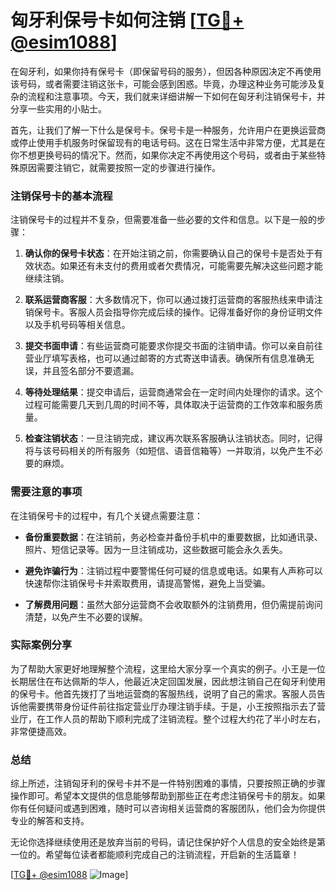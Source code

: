 # 匈牙利保号卡如何注销 [[TG💪+ @esim1088](https://t.me/s/esim1088)]

在匈牙利，如果你持有保号卡（即保留号码的服务），但因各种原因决定不再使用该号码，或者需要注销这张卡，可能会感到困惑。毕竟，办理这种业务可能涉及复杂的流程和注意事项。今天，我们就来详细讲解一下如何在匈牙利注销保号卡，并分享一些实用的小贴士。

首先，让我们了解一下什么是保号卡。保号卡是一种服务，允许用户在更换运营商或停止使用手机服务时保留现有的电话号码。这在日常生活中非常方便，尤其是在你不想更换号码的情况下。然而，如果你决定不再使用这个号码，或者由于某些特殊原因需要注销它，就需要按照一定的步骤进行操作。

### 注销保号卡的基本流程

注销保号卡的过程并不复杂，但需要准备一些必要的文件和信息。以下是一般的步骤：

1. **确认你的保号卡状态**：在开始注销之前，你需要确认自己的保号卡是否处于有效状态。如果还有未支付的费用或者欠费情况，可能需要先解决这些问题才能继续注销。

2. **联系运营商客服**：大多数情况下，你可以通过拨打运营商的客服热线来申请注销保号卡。客服人员会指导你完成后续的操作。记得准备好你的身份证明文件以及手机号码等相关信息。

3. **提交书面申请**：有些运营商可能要求你提交书面的注销申请。你可以亲自前往营业厅填写表格，也可以通过邮寄的方式寄送申请表。确保所有信息准确无误，并且签名部分不要遗漏。

4. **等待处理结果**：提交申请后，运营商通常会在一定时间内处理你的请求。这个过程可能需要几天到几周的时间不等，具体取决于运营商的工作效率和服务质量。

5. **检查注销状态**：一旦注销完成，建议再次联系客服确认注销状态。同时，记得将与该号码相关的所有服务（如短信、语音信箱等）一并取消，以免产生不必要的麻烦。

### 需要注意的事项

在注销保号卡的过程中，有几个关键点需要注意：

- **备份重要数据**：在注销前，务必检查并备份手机中的重要数据，比如通讯录、照片、短信记录等。因为一旦注销成功，这些数据可能会永久丢失。
  
- **避免诈骗行为**：注销过程中要警惕任何可疑的信息或电话。如果有人声称可以快速帮你注销保号卡并索取费用，请提高警惕，避免上当受骗。

- **了解费用问题**：虽然大部分运营商不会收取额外的注销费用，但仍需提前询问清楚，以免产生不必要的误解。

### 实际案例分享

为了帮助大家更好地理解整个流程，这里给大家分享一个真实的例子。小王是一位长期居住在布达佩斯的华人，他最近决定回国发展，因此想注销自己在匈牙利使用的保号卡。他首先拨打了当地运营商的客服热线，说明了自己的需求。客服人员告诉他需要携带身份证件前往指定营业厅办理注销手续。于是，小王按照指示去了营业厅，在工作人员的帮助下顺利完成了注销流程。整个过程大约花了半小时左右，非常便捷高效。

### 总结

综上所述，注销匈牙利的保号卡并不是一件特别困难的事情，只要按照正确的步骤操作即可。希望本文提供的信息能够帮助到那些正在考虑注销保号卡的朋友。如果你有任何疑问或遇到困难，随时可以咨询相关运营商的客服团队，他们会为你提供专业的解答和支持。

无论你选择继续使用还是放弃当前的号码，请记住保护好个人信息的安全始终是第一位的。希望每位读者都能顺利完成自己的注销流程，开启新的生活篇章！

[[TG💪+ @esim1088](https://t.me/s/esim1088) ![Image](https://i.postimg.cc/4NQfJmqS/Snipaste-2025-05-13-00-14-12.png)]